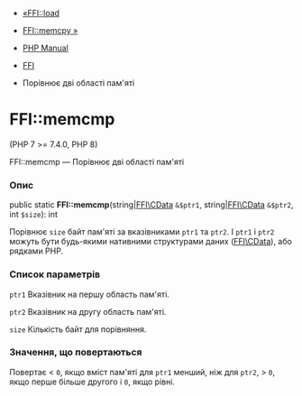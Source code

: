 - [«FFI::load](ffi.load.md)
- [FFI::memcpy »](ffi.memcpy.md)

- [PHP Manual](index.md)
- [FFI](class.ffi.md)
- Порівнює дві області пам'яті

# FFI::memcmp

(PHP 7 \>= 7.4.0, PHP 8)

FFI::memcmp — Порівнює дві області пам'яті

### Опис

public static **FFI::memcmp**(string\|[FFI\CData](class.ffi-cdata.md)
`&$ptr1`, string\|[FFI\CData](class.ffi-cdata.md) `&$ptr2`, int
`$size`): int

Порівнює `size` байт пам'яті за вказівниками `ptr1` та `ptr2`. І `ptr1` і
`ptr2` можуть бути будь-якими нативними структурами даних
([FFI\CData](class.ffi-cdata.md)), або рядками PHP.

### Список параметрів

`ptr1`
Вказівник на першу область пам'яті.

`ptr2`
Вказівник на другу область пам'яті.

`size`
Кількість байт для порівняння.

### Значення, що повертаються

Повертає \< `0`, якщо вміст пам'яті для `ptr1` менший, ніж для
`ptr2`, \> `0`, якщо перше більше другого і `0`, якщо рівні.
